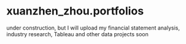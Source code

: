 # xuanzhen_zhou.portfolios
under construction, but I will upload my financial statement analysis, industry research, Tableau and other data projects soon
